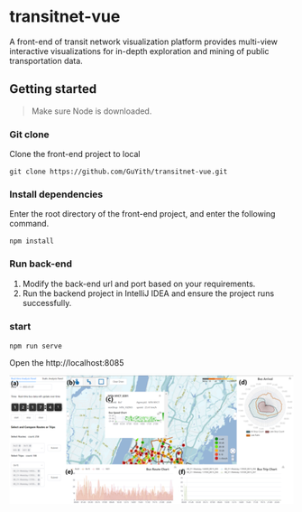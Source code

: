 # transitnet-vue
A front-end of transit network visualization platform provides multi-view interactive visualizations for in-depth exploration and mining of public transportation data.
## Getting started
> Make sure Node is downloaded.
### Git clone
Clone the front-end project to local
```
git clone https://github.com/GuYith/transitnet-vue.git
```
### Install dependencies
Enter the root directory of the front-end project, and enter the following command.
```
npm install
```
### Run back-end
1. Modify the back-end url and port based on your requirements.
2. Run the backend project in IntelliJ IDEA and ensure the project runs successfully.
### start
```
npm run serve
```
Open the http://localhost:8085

![system](pic/system_look.png)
